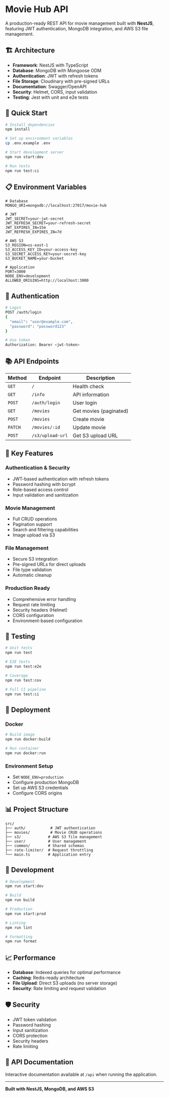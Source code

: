 # Movie Hub API

A production-ready REST API for movie management built with **NestJS**, featuring JWT authentication, MongoDB integration, and AWS S3 file management.

## 🏗️ Architecture

- **Framework**: NestJS with TypeScript
- **Database**: MongoDB with Mongoose ODM
- **Authentication**: JWT with refresh tokens
- **File Storage**: Cloudinary with pre-signed URLs
- **Documentation**: Swagger/OpenAPI
- **Security**: Helmet, CORS, input validation
- **Testing**: Jest with unit and e2e tests

## 🚀 Quick Start

```bash
# Install dependencies
npm install

# Set up environment variables
cp .env.example .env

# Start development server
npm run start:dev

# Run tests
npm run test:ci
```

## 📋 Environment Variables

```env
# Database
MONGO_URI=mongodb://localhost:27017/movie-hub

# JWT
JWT_SECRET=your-jwt-secret
JWT_REFRESH_SECRET=your-refresh-secret
JWT_EXPIRES_IN=15m
JWT_REFRESH_EXPIRES_IN=7d

# AWS S3
S3_REGION=us-east-1
S3_ACCESS_KEY_ID=your-access-key
S3_SECRET_ACCESS_KEY=your-secret-key
S3_BUCKET_NAME=your-bucket

# Application
PORT=3000
NODE_ENV=development
ALLOWED_ORIGINS=http://localhost:3000
```

## 🔐 Authentication

```bash
# Login
POST /auth/login
{
  "email": "user@example.com",
  "password": "password123"
}

# Use token
Authorization: Bearer <jwt-token>
```

## 📚 API Endpoints

| Method | Endpoint | Description |
|--------|----------|-------------|
| `GET` | `/` | Health check |
| `GET` | `/info` | API information |
| `POST` | `/auth/login` | User login |
| `GET` | `/movies` | Get movies (paginated) |
| `POST` | `/movies` | Create movie |
| `PATCH` | `/movies/:id` | Update movie |
| `POST` | `/s3/upload-url` | Get S3 upload URL |

## 🎯 Key Features

### **Authentication & Security**
- JWT-based authentication with refresh tokens
- Password hashing with bcrypt
- Role-based access control
- Input validation and sanitization

### **Movie Management**
- Full CRUD operations
- Pagination support
- Search and filtering capabilities
- Image upload via S3

### **File Management**
- Secure S3 integration
- Pre-signed URLs for direct uploads
- File type validation
- Automatic cleanup

### **Production Ready**
- Comprehensive error handling
- Request rate limiting
- Security headers (Helmet)
- CORS configuration
- Environment-based configuration

## 🧪 Testing

```bash
# Unit tests
npm run test

# E2E tests
npm run test:e2e

# Coverage
npm run test:cov

# Full CI pipeline
npm run test:ci
```

## 🚀 Deployment

### Docker
```bash
# Build image
npm run docker:build

# Run container
npm run docker:run
```

### Environment Setup
- Set `NODE_ENV=production`
- Configure production MongoDB
- Set up AWS S3 credentials
- Configure CORS origins

## 📊 Project Structure

```
src/
├── auth/           # JWT authentication
├── movies/         # Movie CRUD operations
├── s3/            # AWS S3 file management
├── user/          # User management
├── common/        # Shared schemas
├── rate-limiter/  # Request throttling
└── main.ts        # Application entry
```

## 🔧 Development

```bash
# Development
npm run start:dev

# Build
npm run build

# Production
npm run start:prod

# Linting
npm run lint

# Formatting
npm run format
```

## 📈 Performance

- **Database**: Indexed queries for optimal performance
- **Caching**: Redis-ready architecture
- **File Upload**: Direct S3 uploads (no server storage)
- **Security**: Rate limiting and request validation

## 🛡️ Security

- JWT token validation
- Password hashing
- Input sanitization
- CORS protection
- Security headers
- Rate limiting

## 📝 API Documentation

Interactive documentation available at `/api` when running the application.

---

**Built with NestJS, MongoDB, and AWS S3**
